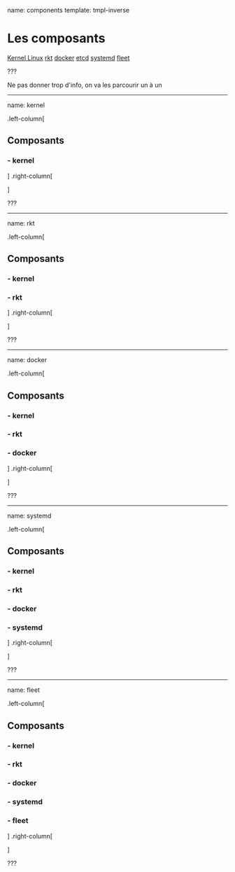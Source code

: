 name: components
template: tmpl-inverse
# Les composants

[Kernel Linux](#kernel)
[rkt](#rkt)
[docker](#docker)
[etcd](#etcd)
[systemd](#systemd)
[fleet](#fleet)

???

Ne pas donner trop d'info, on va les parcourir un à un

---
name: kernel

.left-column[
  ## Composants
  ### - kernel
]
.right-column[



]

???

---
name: rkt

.left-column[
  ## Composants
  ### - kernel
  ### - rkt
]
.right-column[



]

???

---
name: docker

.left-column[
  ## Composants
  ### - kernel
  ### - rkt
  ### - docker
]
.right-column[



]

???

---
name: systemd

.left-column[
  ## Composants
  ### - kernel
  ### - rkt
  ### - docker
  ### - systemd
]
.right-column[



]

???

---
name: fleet

.left-column[
  ## Composants
  ### - kernel
  ### - rkt
  ### - docker
  ### - systemd
  ### - fleet
]
.right-column[



]

???
